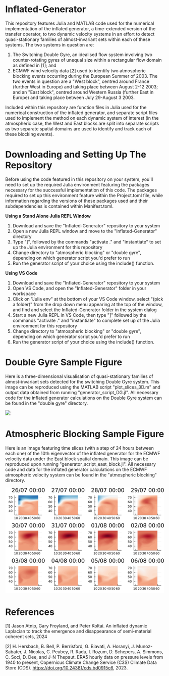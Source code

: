 # Inflated-Generator
This repository features Julia and MATLAB code used for the numerical implementation of the inflated generator, a time-extended version of the transfer operator, to two dynamic velocity systems in an effort to detect quasi-stationary families of almost-invariant sets within each of these systems. The two systems in question are:

1. The Switching Double Gyre, an idealised flow system involving two counter-rotating gyres of unequal size within a rectangular flow domain as defined in [1]; and
2. ECMWF wind velocity data [2] used to identify two atmospheric blocking events occurring during the European Summer of 2003. The two events in question are a "West block", centred around France (further West in Europe) and taking place between August 2-12 2003; and an "East block", centred around Western Russia (further East in Europe) and taking place between July 29-August 3 2003.

Included within this repository are function files in Julia used for the numerical construction of the inflated generator, and separate script files used to implement the method on each dynamic system of interest (in the atmospheric case, the West and East blocks are split into separate scripts as two separate spatial domains are used to identify and track each of these blocking events).

# Downloading and Setting Up The Repository

Before using the code featured in this repository on your system, you'll need to set up the required Julia environment featuring the packages necessary for the successful implementation of this code. The packages required to set up this environment feature within the Project.toml file, while information regarding the versions of these packages used and their subdependencies is contained within Manifest.toml.

**Using a Stand Alone Julia REPL Window**

1. Download and save the "Inflated-Generator" repository to your system
2. Open a new Julia REPL window and move to the "Inflated-Generator" directory
3. Type "]", followed by the commands "activate ." and "instantiate" to set up the Julia environment for this repository
4. Change directory to "atmospheric blocking" or "double gyre", depending on which generator script you'd prefer to run
5. Run the generator script of your choice using the include() function.

**Using VS Code**

1. Download and save the "Inflated-Generator" repository to your system
2. Open VS Code, and open the "Inflated-Generator" folder in your workspace
3. Click on "Julia env" at the bottom of your VS Code window, select "(pick a folder)" from the drop down menu appearing at the top of the window, and find and select the Inflated-Generator folder in the system dialog
4. Start a new Julia REPL in VS Code, then type "]" followed by the commands "activate ." and "instantiate" to complete set up of the Julia environment for this repository
5. Change directory to "atmospheric blocking" or "double gyre", depending on which generator script you'd prefer to run
6. Run the generator script of your choice using the include() function.

# Double Gyre Sample Figure
Here is a three-dimensional visualisation of quasi-stationary families of almost-invariant sets detected for the switching Double Gyre system. This image can be reproduced using the MATLAB script "plot_slices_3D.m" and output data obtained from running "generator_script_DG.jl". All necessary code for the inflated generator calculations on the Double Gyre system can be found in the "double gyre" directory.

<img src = "https://github.com/gfroyland/Inflated-Generator/assets/168791783/62afbbad-f46a-4e7f-baf4-9c85405ea945" width=600 >

# Atmospheric Blocking Sample Figure
Here is an image featuring time slices (with a step of 24 hours between each one) of the 10th eigenvector of the inflated generator for the ECMWF velocity data under the East block spatial domain. This image can be reproduced upon running "generator_script_east_block.jl". All necessary code and data for the inflated generator calculations on the ECMWF atmospheric velocity system can be found in the "atmospheric blocking" directory.

<img src = "https://github.com/gfroyland/Inflated-Generator/blob/aleks/Sample_Block_Eigvec_Fig.svg?raw=true" width=600 >

# References

[1] Jason Atnip, Gary Froyland, and Peter Koltai. An inflated dynamic Laplacian to track the emergence and disappearance of semi-material coherent sets, 2024

[2] H. Hersbach, B. Bell, P. Berrisford, G. Biavati, A. Horanyi, J. Munoz-Sabater, J. Nicolas, C. Peubey, R. Radu, I. Rozum, D. Schepers, A. Simmons, C. Soci, D. Dee, and J-N Thepaut. ERA5 hourly data on pressure levels from 1940 to present, Copernicus Climate Change Service (C3S) Climate Data Store (CDS). https://doi.org/10.24381/cds.bd0915c6, 2023.
